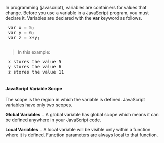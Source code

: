  In programming (javascript), variables are containers for values that change. Before you use a variable in a JavaScript program, you must declare it. Variables are declared with the **var** keyword as follows.
 
 <pre>
 var x = 5;
 var y = 6;
 var z = x+y;
 </pre>
 
 >In this example:
 <pre>
 x stores the value 5
 y stores the value 6
 z stores the value 11
 </pre>

 #### JavaScript Variable Scope
 The scope is the region in which the variable is defined. JavaScript variables have only two scopes.

 **Global Variables** − A global variable has global scope which means it can be defined anywhere in your JavaScript code.

 **Local Variables** − A local variable will be visible only within a function where it is defined. Function parameters are always local to that function.

